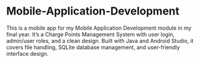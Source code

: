 # Mobile-Application-Development
This is a mobile app for my Mobile Application Development module in my final year. It’s a Charge Points Management System with user login, admin/user roles, and a clean design. Built with Java and Android Studio, it covers file handling, SQLite database management, and user-friendly interface design.
